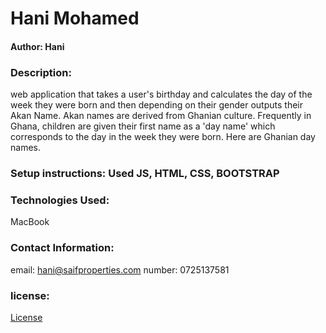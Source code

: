 # Hani Mohamed

#### Author: Hani

### Description: 
web application that takes a user's birthday and calculates the day of the week they were born and then depending on their gender outputs their Akan Name. Akan names are derived from Ghanian culture. Frequently in Ghana, children are given their first name as a 'day name' which corresponds to the day in the week they were born. Here are Ghanian day names.

### Setup instructions: Used JS, HTML, CSS, BOOTSTRAP

### Technologies Used:
MacBook

### Contact Information: 
email: hani@saifproperties.com
number: 0725137581

### license:
[License](https://raw.githubusercontent.com/Hani-M/Independent-project-2/master/LICENSE)
